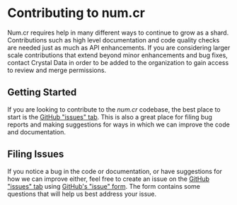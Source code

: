 # Contributing to num.cr

Num.cr requires help in many different ways to continue to grow as a shard. Contributions such as high level documentation and code quality checks are needed just as much as API enhancements. If you are considering larger scale contributions that extend beyond minor enhancements and bug fixes, contact Crystal Data in order to be added to the organization to gain access to review and merge permissions.

## Getting Started

If you are looking to contribute to the *num.cr* codebase, the best place to start is the [GitHub "issues" tab](https://github.com/crystal-data/num.cr/issues). This is also a great place for filing bug reports and making suggestions for ways in which we can improve the code and documentation.

## Filing Issues

If you notice a bug in the code or documentation, or have suggestions for how we can improve either, feel free to create an issue on the [GitHub "issues" tab](https://github.com/crystal-data/num.cr/issues) using [GitHub's "issue" form](https://github.com/crystal-data/num.cr/issues/new). The form contains some questions that will help us best address your issue.
